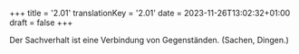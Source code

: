 +++
title = '2.01'
translationKey = '2.01'
date = 2023-11-26T13:02:32+01:00
draft = false
+++

Der Sachverhalt ist eine Verbindung von Gegenständen. (Sachen, Dingen.)
